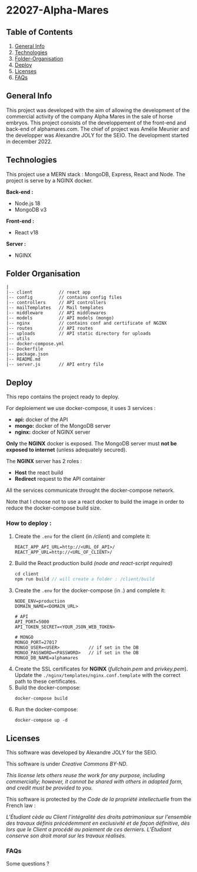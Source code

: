 # 22027-Alpha-Mares

## Table of Contents
1. [General Info](#general-info)
2. [Technologies](#technologies)
3. [Folder-Organisation](#folder-organisation)
4. [Deploy](#deploy)
4. [Licenses](#licenses)
6. [FAQs](#faqs)

## General Info
This project was developed with the aim of allowing the development of the commercial activity of the company Alpha Mares in the sale of horse embryos. This project consists of the developpement of the front-end and back-end of alphamares.com. The chief of project was Amélie Meunier and the developper was Alexandre JOLY for the SEIO. The development started in december 2022.

## Technologies
This project use a MERN stack : MongoDB, Express, React and Node.
The project is serve by a NGINX docker.

**Back-end :**
- Node.js 18
- MongoDB v3

**Front-end :**
- React v18

**Server :**
- NGINX

## Folder Organisation 

```
|
|-- client          // react app
|-- config          // contains config files
|-- controllers     // API controllers
|-- mailTemplates   // Mail templates
|-- middleware      // API middlewares
|-- models          // API models (mongo)
|-- nginx           // contains conf and certificate of NGINX
|-- routes          // API routes
|-- uploads         // API static directory for uploads
|-- utils
|-- docker-compose.yml
|-- Dockerfile
|-- package.json
|-- README.md
|-- server.js       // API entry file
```

## Deploy
This repo contains the project ready to deploy.

For deploiement we use docker-compose, it uses 3 services :
- **api:** docker of the API
- **mongo:** docker of the MongoDB server
- **nginx:** docker of NGINX server 

**__Only__** the **NGINX** docker is exposed.
The MongoDB server must **not be exposed to internet** (unless adequately secured).

The **NGINX** server has 2 roles :
- **Host** the react build
- **Redirect** request to the API container 

All the services communicate throught the docker-compose network.

Note that I choose not to use a react docker to build the image in order to reduce the docker-compose build size.

### How to deploy :

1. Create the `.env` for the client (in */client*) and complete it:
    ```
    REACT_APP_API_URL=http://<URL_OF_API>/
    REACT_APP_URL=http://<URL_OF_CLIENT>/
    ```
2. Build the React production build *(node and react-script required)*
    ```js
    cd client
    npm run build // will create a folder : /client/build
    ```
3. Create the `.env` for the docker-compose (in *.*) and complete it:
    ```
    NODE_ENV=production
    DOMAIN_NAME=<DOMAIN_URL>

    # API
    API_PORT=5000
    API_TOKEN_SECRET=<YOUR_JSON_WEB_TOKEN>

    # MONGO
    MONGO_PORT=27017
    MONGO_USER=<USER>           // if set in the DB
    MONGO_PASSWORD=<PASSWORD>   // if set in the DB
    MONGO_DB_NAME=alphamares
    ```
4. Create the SSL certificates for **NGINX** (*fullchain.pem* and *privkey.pem*).
    Update the `./nginx/templates/nginx.conf.template` with the correct path to these certificates.
5. Build the docker-compose:
    ```
    docker-compose build
    ```
6. Run the docker-compose:
    ```
    docker-compose up -d
    ```


## Licenses
This software was developed by Alexandre JOLY for the SEIO.

This software is under *Creative Commons BY-ND*.

*This license lets others reuse the work for any purpose, including commercially; however, it cannot be shared with others in adapted form, and credit must be provided to you.*

This software is protected by the *Code de la propriété intellectuelle* from the French law :

*L’Étudiant cède au Client l'intégralité des droits patrimoniaux sur l'ensemble des travaux définis précédemment en 
exclusivité et de façon définitive, dès lors que le Client a procédé au paiement de ces derniers. L’Étudiant conserve son 
droit moral sur les travaux réalisés.*

### FAQs
Some questions ?
